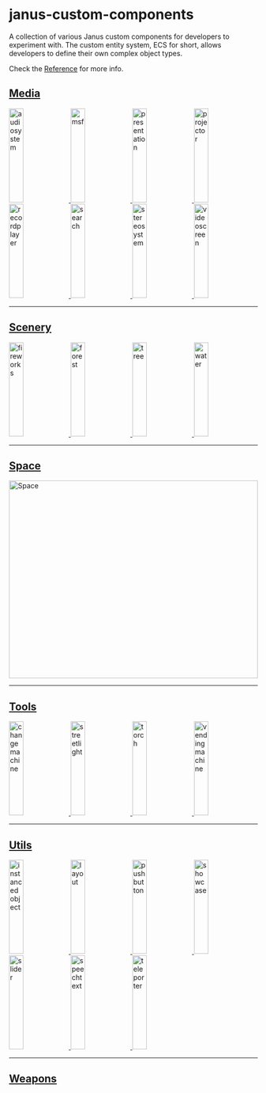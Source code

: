 # janus-custom-components

A collection of various Janus custom components for developers to experiment with. The custom entity system, ECS for short, allows developers to define their own complex object types.

Check the [Reference](https://github.com/jbaicoianu/janusweb/wiki/Scripting-Support-2.0) for more info.


## [Media](examples/components_media.md)

<a href="examples/components_media#audiosystem">
  <img alt="audiosystem" target="_blank" src="https://i.imgur.com/hRG420Y.jpg" height="190" width="24%">
</a>
<a href="examples/components_media#msf">
  <img alt="msf" target="_blank" src="https://i.imgur.com/MLTw2cc.jpg" height="190" width="24%">
</a>
<a href="examples/components_media#presentation">
  <img alt="presentation" target="_blank" src="https://i.imgur.com/YwRPjE7.jpg" height="190" width="24%">
</a>
<a href="examples/components_media#projector">
  <img alt="projector" target="_blank" src="https://i.imgur.com/LWTge35.jpg" height="190" width="24%">
</a>
<a href="examples/components_media#recordplayer">
  <img alt="recordplayer" target="_blank" src="https://i.imgur.com/gp57p35.jpg" height="190" width="24%">
</a>
<a href="examples/components_media#search">
  <img alt="search" target="_blank" src="https://i.imgur.com/aX9JBBB.jpg" height="190" width="24%">
</a>
<a href="examples/components_media#stereosystem">
  <img alt="stereosystem" target="_blank" src="https://i.imgur.com/e5myvoa.jpg" height="190" width="24%">
</a>
<a href="examples/components_media#videoscreen">
  <img alt="videoscreen" target="_blank" src="https://i.imgur.com/t5x8rxN.jpg" height="190" width="24%">
</a>

---

## [Scenery](examples/components_scenery.md)

<a href="examples/components_fireworks.md#fireworks">
  <img alt="fireworks" target="_blank" src="https://i.imgur.com/u2CfwkY.gif" height="190" width="24%">
</a>
<a href="examples/components_forest.md#forest">
  <img alt="forest" target="_blank" src="https://i.imgur.com/AsXKahc.jpg" height="190" width="24%">
</a>
<a href="examples/components_scenery.md#tree">
  <img alt="tree" target="_blank" src="https://i.imgur.com/039TxZW.jpg" height="190" width="24%">
</a>
<a href="examples/components_scenery.md#water">
  <img alt="water" target="_blank" src="https://i.imgur.com/iBCZi4q.jpg" height="190" width="24%">
</a>


---

## [Space](examples/components_space.md)


<a href="examples/components_space.md#space">
  <img alt="Space" target="_blank" src="https://i.imgur.com/dNwpMt6.jpg" height="400" width="100%">
</a>

---

## [Tools](examples/components_tools.md)

<a href="examples/components_tools.md#changemachine">
  <img alt="changemachine" target="_blank" src="https://i.imgur.com/Iq2gYXb.jpg" height="190" width="24%">
</a>
<a href="examples/components_tools.md#streetlight">
  <img alt="streetlight" target="_blank" src="https://i.imgur.com/m0ZRWvI.jpg" height="190" width="24%">
</a>
<a href="examples/components_tools.md#torch">
  <img alt="torch" target="_blank" src="https://i.imgur.com/jPwMkei.jpg" height="190" width="24%">
</a>
<a href="examples/components_tools.md#vendingmachine">
  <img alt="vendingmachine" target="_blank" src="https://i.imgur.com/XtkRRes.jpg" height="190" width="24%">
</a>

---

## [Utils](examples/components_utils.md)

<a href="examples/components_utils.md#instancedobject">
  <img alt="instancedobject" target="_blank" src="https://i.imgur.com/KPt5TYH.jpg" height="190" width="24%">
</a>
<a href="examples/components_utils.md#layout">
  <img alt="layout" target="_blank" src="https://i.imgur.com/e7Wm1A6.jpg" height="190" width="24%">
</a>
<a href="examples/components_utils.md#pushbutton">
  <img alt="pushbutton" target="_blank" src="https://i.imgur.com/BuRhkkX.gif" height="190" width="24%">
</a>
<a href="examples/components_utils.md#showcase">
  <img alt="showcase" target="_blank" src="https://i.imgur.com/bolzZyW.jpg" height="190" width="24%">
</a>
<a href="examples/components_utils.md#slider">
  <img alt="slider" target="_blank" src="https://i.imgur.com/kA6eBS7.gif" height="190" width="24%">
</a>
<a href="examples/components_utils.md#speechtext">
  <img alt="speechtext" target="_blank" src="https://i.imgur.com/37acD67.jpg" height="190" width="24%">
</a>
<a href="examples/components_utils.md#teleporter">
  <img alt="teleporter" target="_blank" src="https://i.imgur.com/xcRoKvQ.gif" height="190" width="24%">
</a>

---

## [Weapons](examples/components_weapons.md)

